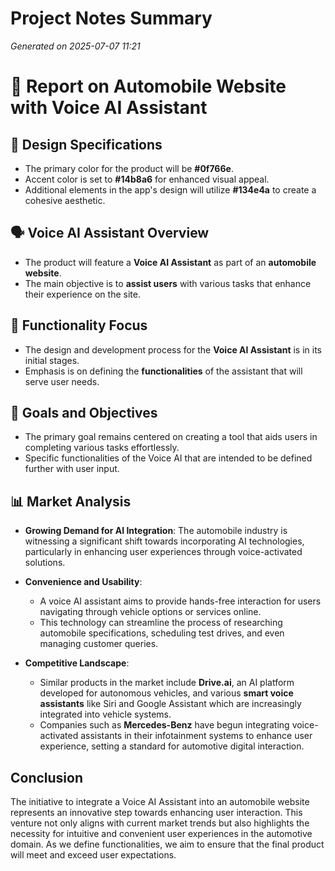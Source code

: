 # Project Notes Summary

*Generated on 2025-07-07 11:21*

# 🚗 **Report on Automobile Website with Voice AI Assistant**

## 🎨 **Design Specifications**

- The primary color for the product will be **#0f766e**.
- Accent color is set to **#14b8a6** for enhanced visual appeal.
- Additional elements in the app's design will utilize **#134e4a** to create a cohesive aesthetic.

## 🗣️ **Voice AI Assistant Overview**

- The product will feature a **Voice AI Assistant** as part of an **automobile website**.
- The main objective is to **assist users** with various tasks that enhance their experience on the site.

## 🧩 **Functionality Focus**

- The design and development process for the **Voice AI Assistant** is in its initial stages.
- Emphasis is on defining the **functionalities** of the assistant that will serve user needs.
  
## 🎯 **Goals and Objectives**

- The primary goal remains centered on creating a tool that aids users in completing various tasks effortlessly.
- Specific functionalities of the Voice AI that are intended to be defined further with user input.

## 📊 **Market Analysis**

- **Growing Demand for AI Integration**: The automobile industry is witnessing a significant shift towards incorporating AI technologies, particularly in enhancing user experiences through voice-activated solutions.
- **Convenience and Usability**:
  - A voice AI assistant aims to provide hands-free interaction for users navigating through vehicle options or services online.
  - This technology can streamline the process of researching automobile specifications, scheduling test drives, and even managing customer queries.
  
- **Competitive Landscape**:
  - Similar products in the market include **Drive.ai**, an AI platform developed for autonomous vehicles, and various **smart voice assistants** like Siri and Google Assistant which are increasingly integrated into vehicle systems.
  - Companies such as **Mercedes-Benz** have begun integrating voice-activated assistants in their infotainment systems to enhance user experience, setting a standard for automotive digital interaction.

## **Conclusion**

The initiative to integrate a Voice AI Assistant into an automobile website represents an innovative step towards enhancing user interaction. This venture not only aligns with current market trends but also highlights the necessity for intuitive and convenient user experiences in the automotive domain. As we define functionalities, we aim to ensure that the final product will meet and exceed user expectations.